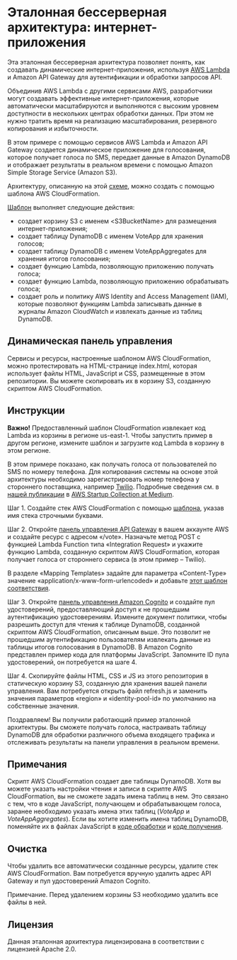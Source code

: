 # Эталонная бессерверная архитектура: интернет-приложения

Эта эталонная бессерверная архитектура позволяет понять, как создавать динамические интернет-приложения, используя [AWS Lambda](http://aws.amazon.com/lambda/) и Amazon API Gateway для аутентификации и обработки запросов API.

Объединив AWS Lambda с другими сервисами AWS, разработчики могут создавать эффективные интернет-приложения, которые автоматически масштабируются и выполняются с высоким уровнем доступности в нескольких центрах обработки данных. При этом не нужно тратить время на реализацию масштабирования, резервного копирования и избыточности.

В этом примере с помощью сервисов AWS Lambda и Amazon API Gateway создается динамическое приложение для голосования, которое получает голоса по SMS, передает данные в Amazon DynamoDB и отображает результаты в реальном времени с помощью Amazon Simple Storage Service (Amazon S3).

Архитектуру, описанную на этой [схеме](https://s3.amazonaws.com/awslambda-reference-architectures/web-app/lambda-refarch-webapp.pdf), можно создать с помощью шаблона AWS CloudFormation.

[Шаблон](https://s3.amazonaws.com/awslambda-reference-architectures/web-app/lambda_webapp.template) выполняет следующие действия:

- создает корзину S3 с именем &lt;S3BucketName\> для размещения интернет-приложения;
- создает таблицу DynamoDB с именем VoteApp для хранения голосов;
- создает таблицу DynamoDB с именем VoteAppAggregates для хранения итогов голосования;
- создает функцию Lambda, позволяющую приложению получать голоса;
- создает функцию Lambda, позволяющую приложению обрабатывать голоса;
- создает роль и политику AWS Identity and Access Management (IAM), которые позволяют функциям Lambda записывать данные в журналы Amazon CloudWatch и извлекать данные из таблиц DynamoDB.

## Динамическая панель управления

Сервисы и ресурсы, настроенные шаблоном AWS CloudFormation, можно протестировать на HTML-странице index.html, которая использует файлы HTML, JavaScript и CSS, размещенные в этом репозитории. Вы можете скопировать их в корзину S3, созданную скриптом AWS CloudFormation.

## Инструкции
**Важно!** Предоставленный шаблон CloudFormation извлекает код Lambda из корзины в регионе us-east-1. Чтобы запустить пример в другом регионе, измените шаблон и загрузите код Lambda в корзину в этом регионе. 

В этом примере показано, как получать голоса от пользователей по SMS по номеру телефона. Для копирования системы на основе этой архитектуры необходимо зарегистрировать номер телефона у стороннего поставщика, например [Twilio](http://twilio.com). Подробные сведения см. в [нашей публикации](https://medium.com/aws-activate-startup-blog/building-dynamic-dashboards-using-aws-lambda-and-amazon-dynamodb-streams-part-ii-b2d883bebde5) в [AWS Startup Collection at Medium](https://medium.com/aws-activate-startup-blog).

Шаг 1. Создайте стек AWS CloudFormation с помощью [шаблона](https://s3.amazonaws.com/awslambda-reference-architectures/web-app/lambda_webapp.template), указав имя стека строчными буквами.

Шаг 2. Откройте [панель управления API Gateway](https://console.aws.amazon.com/apigateway/home) в вашем аккаунте AWS и создайте ресурс с адресом «/vote». Назначьте метод POST с функцией Lambda Function типа «Integration Request» и укажите функцию Lambda, созданную скриптом AWS CloudFormation, которая получает голоса от стороннего сервиса (в этом пример – Twilio).

В разделе «Mapping Templates» задайте для параметра «Content-Type» значение «application/x-www-form-urlencoded» и добавьте [этот шаблон соответствия](apigateway-mappingtemplate.txt).

Шаг 3. Откройте [панель управления Amazon Cognito](https://console.aws.amazon.com/cognito/home) и создайте пул удостоверений, предоставляющий доступ к не прошедшим аутентификацию удостоверениям. Измените документ политики, чтобы разрешить доступ для чтения к таблице DynamoDB, созданной скриптом AWS CloudFormation, описанным выше. Это позволит не прошедшим аутентификацию пользователям извлекать данные из таблицы итогов голосования в DynamoDB. В Amazon Cognito представлен пример кода для платформы JavaScript. Запомните ID пула удостоверений, он потребуется на шаге 4.

Шаг 4. Скопируйте файлы HTML, CSS и JS из этого репозитория в статическую корзину S3, созданную для хранения вашей панели управления. Вам потребуется открыть файл refresh.js и заменить значения параметров «region» и «identity-pool-id» по умолчанию на собственные значения.

Поздравляем! Вы получили работающий пример эталонной архитектуры. Вы сможете получать голоса, настраивать таблицу DynamoDB для обработки различного объема входящего трафика и отслеживать результаты на панели управления в реальном времени.

## Примечания

Скрипт AWS CloudFormation создает две таблицы DynamoDB. Хотя вы можете указать настройки чтения и записи в скрипте AWS CloudFormation, вы не сможете задать имена таблиц в нем. Это связано с тем, что в коде JavaScript, получающем и обрабатывающем голоса, заранее необходимо указать имена этих таблиц (_VoteApp_ и _VoteAppAggregates_). Если вы хотите изменить имена таблиц DynamoDB, поменяйте их в файлах JavaScript в [коде обработки](/lambda-functions/aggregate-votes/) и [коде получения](/lambda-functions/receive-vote/).

## Очистка

Чтобы удалить все автоматически созданные ресурсы, удалите стек AWS CloudFormation. Вам потребуется вручную удалить адрес API Gateway и пул удостоверений Amazon Cognito.

Примечание. Перед удалением корзины S3 необходимо удалить все файлы в ней.

## Лицензия

Данная эталонная архитектура лицензирована в соответствии с лицензией Apache 2.0.
